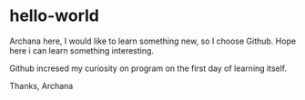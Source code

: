 # hello-world

Archana here, I would like to learn something new, so I choose Github. Hope here i can learn something interesting.

Github incresed my curiosity on program on the first day of learning itself.

Thanks,
Archana
